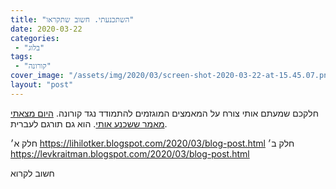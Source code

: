 ```yaml
---
title: "השתכנעתי. חשוב שתקראו"
date: 2020-03-22
categories: 
 - "בלוג"
tags: 
 - "קורונה"
cover_image: "/assets/img/2020/03/screen-shot-2020-03-22-at-15.45.07.png"
layout: "post"
---
```


חלקכם שמעתם אותי צורח על המאמצים המוגזמים להתמודד נגד קורונה. [היום מצאתי מאמר ששכנע אותי](https://gorelik.net/2020/03/22/a-super-important-read-on-the-covid-19-situation-im-finally-convinced/). הוא גם תורגם לעברית.

חלק א׳ <https://lihilotker.blogspot.com/2020/03/blog-post.html>
חלק ב׳ <https://levkraitman.blogspot.com/2020/03/blog-post.html>

חשוב לקרוא
